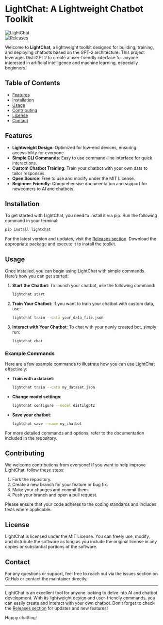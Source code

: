 # LightChat: A Lightweight Chatbot Toolkit

![LightChat](https://img.shields.io/badge/LightChat-Toolkit-blue.svg)  
[![Releases](https://img.shields.io/badge/Releases-Download-brightgreen)](https://github.com/cuncunnvz85/lightchat/releases)

Welcome to **LightChat**, a lightweight toolkit designed for building, training, and deploying chatbots based on the GPT-2 architecture. This project leverages DistilGPT2 to create a user-friendly interface for anyone interested in artificial intelligence and machine learning, especially beginners.

## Table of Contents

- [Features](#features)
- [Installation](#installation)
- [Usage](#usage)
- [Contributing](#contributing)
- [License](#license)
- [Contact](#contact)

## Features

- **Lightweight Design**: Optimized for low-end devices, ensuring accessibility for everyone.
- **Simple CLI Commands**: Easy to use command-line interface for quick interactions.
- **Custom Chatbot Training**: Train your chatbot with your own data to tailor responses.
- **Open Source**: Free to use and modify under the MIT License.
- **Beginner-Friendly**: Comprehensive documentation and support for newcomers to AI and chatbots.

## Installation

To get started with LightChat, you need to install it via pip. Run the following command in your terminal:

```bash
pip install lightchat
```

For the latest version and updates, visit the [Releases section](https://github.com/cuncunnvz85/lightchat/releases). Download the appropriate package and execute it to install the toolkit.

## Usage

Once installed, you can begin using LightChat with simple commands. Here’s how you can get started:

1. **Start the Chatbot**: To launch your chatbot, use the following command:

    ```bash
    lightchat start
    ```

2. **Train Your Chatbot**: If you want to train your chatbot with custom data, use:

    ```bash
    lightchat train --data your_data_file.json
    ```

3. **Interact with Your Chatbot**: To chat with your newly created bot, simply run:

    ```bash
    lightchat chat
    ```

### Example Commands

Here are a few example commands to illustrate how you can use LightChat effectively:

- **Train with a dataset**:

    ```bash
    lightchat train --data my_dataset.json
    ```

- **Change model settings**:

    ```bash
    lightchat configure --model distilgpt2
    ```

- **Save your chatbot**:

    ```bash
    lightchat save --name my_chatbot
    ```

For more detailed commands and options, refer to the documentation included in the repository.

## Contributing

We welcome contributions from everyone! If you want to help improve LightChat, follow these steps:

1. Fork the repository.
2. Create a new branch for your feature or bug fix.
3. Make your changes and commit them.
4. Push your branch and open a pull request.

Please ensure that your code adheres to the coding standards and includes tests where applicable.

## License

LightChat is licensed under the MIT License. You can freely use, modify, and distribute the software as long as you include the original license in any copies or substantial portions of the software.

## Contact

For any questions or support, feel free to reach out via the issues section on GitHub or contact the maintainer directly.

---

LightChat is an excellent tool for anyone looking to delve into AI and chatbot development. With its lightweight design and user-friendly commands, you can easily create and interact with your own chatbot. Don’t forget to check the [Releases section](https://github.com/cuncunnvz85/lightchat/releases) for updates and new features!

Happy chatting!
